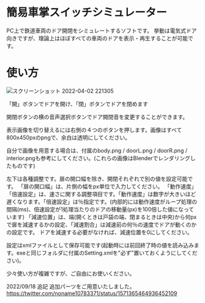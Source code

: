 # 簡易車掌スイッチシミュレーター
PC上で鉄道車両のドア開閉をシミュレートするソフトです。
挙動は電気式ドア向きですが、理論上はほぼすべての車両のドアを表示・再生することが可能です。

# 使い方
![スクリーンショット 2022-04-02 221305](https://user-images.githubusercontent.com/76420242/161384922-af193813-73a9-4404-b37b-68c5f8795d5f.png)

「開」ボタンでドアを開け、「閉」ボタンでドアを閉めます

開閉ボタンの横の音声選択ボタンでドア開閉音を変更することができます。

表示画像を切り替えるには右側の４つのボタンを押します。画像はすべて800x450pxのpngで、余白は透明にしてください。

自分で画像を用意する場合は、付属のbody.png / doorL.png / doorR.png / interior.pngも参考にしてください。(これらの画像はBlenderでレンダリングしたものです)

左下は各種調整です。扉の開口幅を除き、開閉それぞれで別の値を設定可能です。
「扉の開口幅」は、片側の幅をpx単位で入力してください。
「動作速度」「倍速設定」は、速さに関する調整項目です。「動作速度」は数字が大きいほど遅くなります。「倍速設定」は％指定です。(内部的には動作速度がループ処理の間隔(ms)、倍速設定が1処理当たりのドアの移動量(px)を100倍した値になっています)
「減速位置」は、端(開くときは戸袋の端、閉まるときは中央)から何pxで扉を減速するかの設定、「減速割合」は減速前の何％の速度でドアが動くのかの設定です。
ドアを減速する必要がなければ、減速位置を0にしてください。

設定はxmlファイルとして保存可能です(起動時には前回終了時の値を読み込みます。exeと同じフォルダに付属のSetting.xmlを"必ず"置いておくようにしてください)。

少々使い方が複雑ですが、ご自由にお使いください。

2022/09/18 追記
追加パーツをご用意いたしました。
https://twitter.com/noname10783371/status/1571365464936452109

